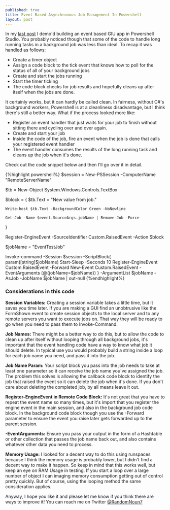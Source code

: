 ```yaml
---
published: true
title: Event Based Asynchronous Job Management In Powershell
layout: post
---
```

In my [last post](http://randomnoun7.github.io/2016/03/06/SapienAppDemo.html) I demo'd building an event based GIU app in Powershell Studio. You probably noticed though that some of the code to handle long running tasks in a background job was less than ideal. 
To recap it was handled as follows:

* Create a timer object
* Assign a code block to the tick event that knows how to poll for the status of all of your background jobs
* Create and start the jobs running
* Start the timer ticking
* The code block checks for job results and hopefully cleans up after itself when the jobs are done. 

It certainly works, but it can hardly be called clean. In fairness, without C#'s background workers, Powershell is at a cleanliness disadvantage, but I think there's still a better way. 
What if the process looked more like:

* Register an event handler that just waits for your job to finish without sitting there and cycling over and over again.
* Create and start your job
* Inside the code of the job, fire an event when the job is done that calls your registered event handler
* The event handler consumes the results of the long running task and cleans up the job when it's done. 

Check out the code snippet below and then I'll go over it in detail.

{%highlight powershell%}
$session = New-PSSession -ComputerName "RemoteServerName"

$tb = New-Object System.Windows.Controls.TextBox

$block = {
    $tb.Text = "New value from job."

    Write-host $tb.Text -BackgroundColor Green -NoNewline

    Get-Job -Name $event.SourceArgs.jobName | Remove-Job -Force
}

Register-EngineEvent -SourceIdentifier Custom.RaisedEvent -Action $block

$jobName = "EventTestJob"

Invoke-command -Session $session -ScriptBlock{
                                                param([string]$jobName) 
                                                Start-Sleep -Seconds 10
                                                Register-EngineEvent Custom.RaisedEvent -Forward
                                                New-Event Custom.RaisedEvent -EventArguments (@{jobName=$jobName})
                                            } -ArgumentList $jobName -AsJob -JobName $jobName | out-null
{%endhighlight%}

### Considerations in this code

**Session Variables:** Creating a session variable takes a little time, but it saves you time later. If you are making a GUI find an unobtrusive like the FormShown event to create session objects to the local server and to any remote servers you want to execute jobs on. That way they will be ready to go when you need to pass them to Invoke-Command. 

**Job Names:** There might be a better way to do this, but to allow the code to clean up after itself without looping through all background jobs, it's important that the event handling code have a way to know what job it should delete. In typical use you would probably build a string inside a loop for each job name you need, and pass it into the job. 

**Job Name Param:** Your script block you pass into the job needs to take at least one parameter so it can receive the job name you've assigned the job. The problem this solves is allowing the callback code block to identify the job that raised the event so it can delete the job when it's done. If you don't care about deleting the completed job, by all means leave it out.

**Register-EngineEvent in Remote Code Block:** It's not great that you have to repeat the event name so many times, but it's import that you register the engine event in the main session, and also in the background job code block. In the background code block though you use the -Forward parameter to ensure the event you raise later gets forwarded up to the parent session.

**-EventArguments:** Ensure you pass your output in the form of a Hashtable or other collection that passes the job name back out, and also contains whatever other data you need to process.

**Memory Usage:** I looked for a decent way to do this using runspaces because I think the memory usage is probably lower, but I didn't find a decent way to make it happen. So keep in mind that this works well, but keep an eye on RAM Usage in testing. If you start a loop over a large number of object I can imaging memory consumption getting out of control pretty quickly. But of course, using the looping method the same consideration applies.

Anyway, I hope you like it and please let me know if you think there are ways to improve it! You can reach me on Twitter [@RandomNoun7](https://twitter.com/randomnoun7)